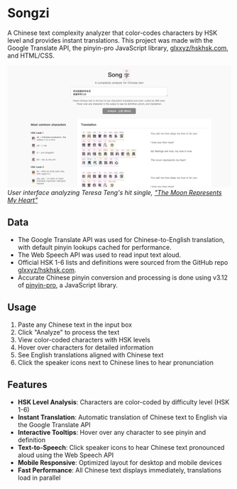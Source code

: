 # Songzi
A Chinese text complexity analyzer that color-codes characters by HSK level and provides instant translations. This project was made with the Google Translate API, the pinyin-pro JavaScript library, [glxxyz/hskhsk.com](https://github.com/glxxyz/hskhsk.com), and HTML/CSS.

![Songzi Screenshot](assets/screenshot.png)
*User interface analyzing Teresa Teng's hit single, ["The Moon Represents My Heart"](https://en.wikipedia.org/wiki/The_Moon_Represents_My_Heart)*

## Data
- The Google Translate API was used for Chinese-to-English translation, with default pinyin lookups cached for performance.
- The Web Speech API was used to read input text aloud.
- Official HSK 1-6 lists and definitions were sourced from the GitHub repo [glxxyz/hskhsk.com](https://github.com/glxxyz/hskhsk.com).
- Accurate Chinese pinyin conversion and processing is done using v3.12 of [pinyin-pro](https://pinyin-pro.cn/en/), a JavaScript library.

## Usage

1. Paste any Chinese text in the input box
2. Click "Analyze" to process the text
3. View color-coded characters with HSK levels
4. Hover over characters for detailed information
5. See English translations aligned with Chinese text
6. Click the speaker icons next to Chinese lines to hear pronunciation


## Features

- **HSK Level Analysis**: Characters are color-coded by difficulty level (HSK 1-6)
- **Instant Translation**: Automatic translation of Chinese text to English via the Google Translate API
- **Interactive Tooltips**: Hover over any character to see pinyin and definition
- **Text-to-Speech**: Click speaker icons to hear Chinese text pronounced aloud using the Web Speech API
- **Mobile Responsive**: Optimized layout for desktop and mobile devices
- **Fast Performance**: All Chinese text displays immediately, translations load in parallel

